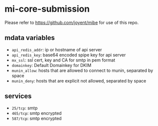 mi-core-submission
==================

Please refer to https://github.com/joyent/mibe for use of this repo.

## mdata variables

- <code>api_redis_addr</code>: ip or hostname of api server
- <code>api_redis_key</code>: base64 encoded spipe key for api server
- <code>mx_ssl</code>: ssl cert, key and CA for smtp in pem format
- <code>domainkey</code>: Default Domainkey for DKIM
- `munin_allow`: hosts that are allowed to connect to munin, separated by space
- `munin_deny`: hosts that are explicit not allowed, separated by space

## services

- <code>25/tcp</code>: smtp
- <code>465/tcp</code>: smtp encrypted
- <code>587/tcp</code>: smtp encrypted
